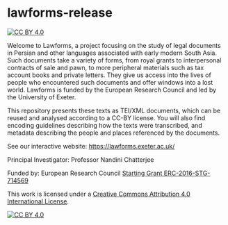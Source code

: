 # lawforms-release

[![CC BY 4.0][cc-by-shield]][cc-by]

Welcome to Lawforms, a project focusing on the study of legal documents in Persian and other languages associated with early modern South Asia. Such documents take a variety of forms, from royal grants to interpersonal contracts of sale and pawn, to more peripheral materials such as tax account books and private letters. They give us access into the lives of people who encountered such documents and offer windows into a lost world. Lawforms is funded by the European Research Council and led by the University of Exeter.

This repository presents these texts as TEI/XML documents, which can be reused and analysed according to a CC-BY license. You will also find encoding guidelines describing how the texts were transcribed, and metadata describing the people and places referenced by the documents.

See our interactive website: https://lawforms.exeter.ac.uk/

Principal Investigator: Professor Nandini Chatterjee

Funded by: European Research Council [Starting Grant ERC-2016-STG-714569](https://erc.easme-web.eu/?p=714569) 

This work is licensed under a
[Creative Commons Attribution 4.0 International License][cc-by].

[![CC BY 4.0][cc-by-image]][cc-by]

[cc-by]: http://creativecommons.org/licenses/by/4.0/
[cc-by-image]: https://i.creativecommons.org/l/by/4.0/88x31.png
[cc-by-shield]: https://img.shields.io/badge/License-CC%20BY%204.0-lightgrey.svg
